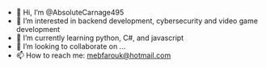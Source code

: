 - 👋 Hi, I’m @AbsoluteCarnage495
- 👀 I’m interested in backend development, cybersecurity and video game development
- 🌱 I’m currently learning python, C#, and javascript
- 💞️ I’m looking to collaborate on ...
- 📫 How to reach me: mebfarouk@hotmail.com

<!---
AbsoluteCarnage495/AbsoluteCarnage495 is a ✨ special ✨ repository because its `README.md` (this file) appears on your GitHub profile.
You can click the Preview link to take a look at your changes.
--->
